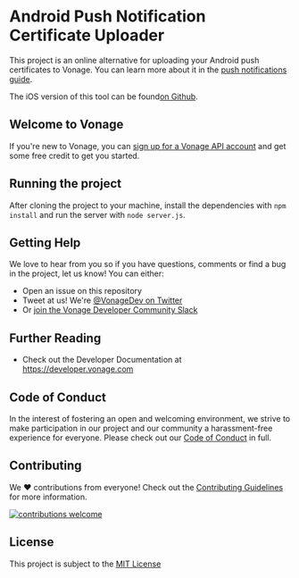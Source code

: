 # Android Push Notification Certificate Uploader

This project is an online alternative for uploading your Android push certificates to Vonage. You can learn more about it in the [push notifications guide](https://developer.vonage.com/en/vonage-client-sdk/set-up-push-notifications/android#connect-your-vonage-application-to-firebase).

The iOS version of this tool can be found[on Github](https://github.com/Vonage-Community/tool-clientsdk-javascript-ios_push_uploader).

## Welcome to Vonage

If you're new to Vonage, you can [sign up for a Vonage API account](https://dashboard.nexmo.com/sign-up?utm_source=DEV_REL&utm_medium=github&utm_campaign=) and get some free credit to get you started.


## Running the project

After cloning the project to your machine, install the dependencies with `npm install` and run the server with `node server.js`.

## Getting Help

We love to hear from you so if you have questions, comments or find a bug in the project, let us know! You can either:

* Open an issue on this repository
* Tweet at us! We're [@VonageDev on Twitter](https://twitter.com/VonageDev)
* Or [join the Vonage Developer Community Slack](https://developer.vonage.com/community/slack)

## Further Reading

* Check out the Developer Documentation at <https://developer.vonage.com>


## Code of Conduct

In the interest of fostering an open and welcoming environment, we strive to make participation in our project and our community a harassment-free experience for everyone. Please check out our [Code of Conduct][coc] in full.

## Contributing
We :heart: contributions from everyone! Check out the [Contributing Guidelines][contributing] for more information.

[![contributions welcome][contribadge]][issues]

## License

This project is subject to the [MIT License][license]

[contribadge]: https://img.shields.io/badge/contributions-welcome-brightgreen.svg?style=flat "Contributions Welcome"

[coc]: CODE_OF_CONDUCT.md "Code of Conduct"
[contributing]: CONTRIBUTING.md "Contributing"
[license]: LICENSE "MIT License"

[issues]: ./../../issues "Issues"

